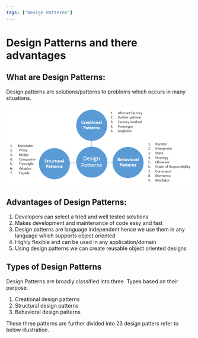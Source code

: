 ```yaml
---
tags: ["Design Patterns"]
---
```


# Design Patterns and there advantages

## What are Design Patterns:

Design patterns are solutions/patterns to problems which occurs in many situations.  
  
![](images/e9d95-designpatterns1.png)

## Advantages of Design Patterns:

1. Developers can select a tried and well tested solutions
2. Makes development and maintenance of code easy and fast
3. Design patterns are language independent hence we use them in any language which supports object oriented
4. Highly flexible and can be used in any application/domain
5. Using design patterns we can create reusable object oriented designs

  

## Types of Design Patterns

Design Patterns are broadly classified into three  Types based on their purpose.  

1. Creational design patterns
2. Structural design patterns
3. Behavioral design patterns 

These three patterns are further divided into 23 design patters refer to below illustration.  

